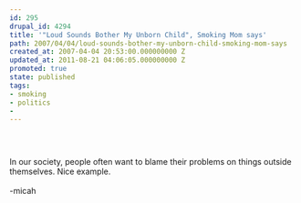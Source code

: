 ```yaml
---
id: 295
drupal_id: 4294
title: '"Loud Sounds Bother My Unborn Child", Smoking Mom says'
path: 2007/04/04/loud-sounds-bother-my-unborn-child-smoking-mom-says
created_at: 2007-04-04 20:53:00.000000000 Z
updated_at: 2011-08-21 04:06:05.000000000 Z
promoted: true
state: published
tags:
- smoking
- politics
- 
---
```

<a href="http://bp3.blogger.com/_RkQnU8sPjpM/RhPKTNZKCZI/AAAAAAAAAAc/sJa_hwg5pOY/s1600-h/dumbmom.jpg"><img style="display:block;text-align:center;cursor:pointer;margin:0 auto 10px;" src="http://bp3.blogger.com/_RkQnU8sPjpM/RhPKTNZKCZI/AAAAAAAAAAc/sJa_hwg5pOY/s400/dumbmom.jpg" alt="" border="0" /></a><br /><br />In our society, people often want to blame their problems on things outside themselves. Nice example.<br /><br />-micah
